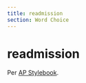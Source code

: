 ```yaml
---
title: readmission
section: Word Choice
---
```

# readmission

Per [AP Stylebook](https://www.apstylebook.com/ask_the_editors/30066).